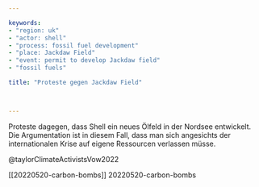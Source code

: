 ```yaml
---

keywords:
- "region: uk"
- "actor: shell"
- "process: fossil fuel development"
- "place: Jackdaw Field"
- "event: permit to develop Jackdaw field"
- "fossil fuels"

title: "Proteste gegen Jackdaw Field"



---
```


Proteste dagegen, dass Shell ein neues Ölfeld in der Nordsee entwickelt. Die Argumentation ist in diesem Fall, dass man sich angesichts der internationalen Krise auf eigene Ressourcen verlassen müsse. 

@taylorClimateActivistsVow2022

[[20220520-carbon-bombs]] 20220520-carbon-bombs